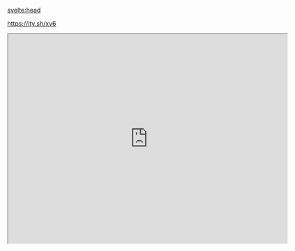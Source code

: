 <script>
  import { pageTitle } from '~/utils/pageTitle'
</script>

<!-- HEAD -->
<svelte:head>
  <title>{pageTitle('Things to Do')}</title>
  <meta name="description" content="Some of our favorite things to do/see while you're in town." />
</svelte:head>

<!-- ![https://ity.sh/xv6](https://ity.sh/xv6.QR) -->

https://ity.sh/xv6

<iframe src="https://www.google.com/maps/d/u/0/embed?mid=19LaJVuDmwb43dzbbtuGFJCsqy2tQvQo&ehbc=2E312F" width="640" height="480"></iframe>
